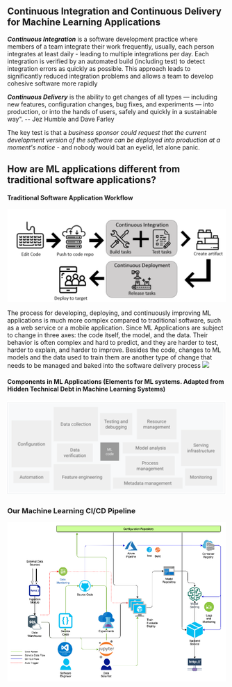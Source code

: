 ## Continuous Integration and Continuous Delivery for Machine Learning Applications

_**Continuous Integration**_ is a software development practice where members of a team integrate their work frequently, usually, each person integrates at least daily - leading to multiple integrations per day. Each integration is verified by an automated build (including test) to detect integration errors as quickly as possible. This approach leads to significantly reduced integration problems and allows a team to develop cohesive software more rapidly

_**Continuous Delivery**_ is the ability to get changes of all types — including new features, configuration changes, bug fixes, and experiments — into production, or into the hands of users, safely and quickly in a sustainable way". -- Jez Humble and Dave Farley

The key test is that a _business sponsor could request that the current development version of the software can be deployed into production at a moment's notice_ - and nobody would bat an eyelid, let alone panic.

## How are ML applications different from traditional software applications?

#### Traditional Software Application Workflow
![](https://github.com/iamlost127/codeday-ml-ci-cd/blob/master/images/classic_pipeline.PNG)

The process for developing, deploying, and continuously improving ML applications is much 
more complex compared to traditional software, such as a web service or a mobile application. 
Since ML Applications are subject to change in three axes: the code itself, the model, 
and the data. Their behavior is often complex and hard to predict, and they are harder to test, 
harder to explain, and harder to improve.
Besides the code, changes to ML models and the data used to train them are another type of 
change that needs to be managed and baked into the software delivery process
![](https://github.com/vivekkr12/codeday-ml-ci-cd/blob/master/images/ML%20applications.PNG)

#### Components in ML Applications (Elements for ML systems. Adapted from Hidden Technical Debt in Machine Learning Systems)
![](https://github.com/iamlost127/codeday-ml-ci-cd/blob/master/images/ComponetsinML.PNG)

### Our Machine Learning CI/CD Pipeline
![](https://github.com/iamlost127/codeday-ml-ci-cd/blob/master/images/cicd.png)
